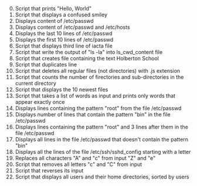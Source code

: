 0. Script that prints "Hello, World"
1. Script that displays a confused smiley
2. Displays content of /etc/passwd
3. Displays content of /etc/passwd and /etc/hosts
4. Displays the last 10 lines of /etc/passwd
5. Displays the first 10 lines of /etc/passwd
6. Script that displays third line of iacta file
7. Script that write the output of "ls -la" into ls_cwd_content file
8. Script that creates file containing the text Holberton School
9. Script that duplicates line
10. Script that deletes all regular files (not directories) with .js extension
11. Script that counts the number of firectories and sub-directories in the current directory
12. Script that displays the 10 newest files 
13. Script that takes a list of words as input and prints only words that appear exactly once
14. Displays lines containing the pattern "root" from the file /etc/passwd
15. Displays number of lines that contain the pattern "bin" in the file /etc/passwd
16. Displays lines containing the pattern "root" and 3 lines after them in the file /etc/passwd
17. Displays all lines in the file /etc/passwd that doesn't contain the pattern "bin"
18. Displays all the lines of the file /etc/ssh/sshd_config starting with a letter
19. Replaces all characters "A" and "c" from input "Z" and "e"
20. Script that removes all letters "c" and "C" from input
21. Script that reverses its input
22. Script that displays all users and their home directories, sorted by users  